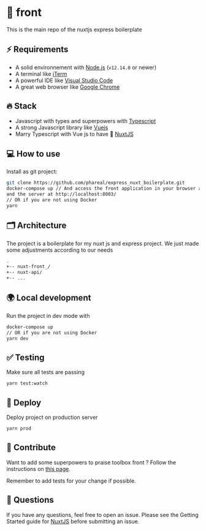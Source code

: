 # 💄 front

This is the main repo  of the nuxtjs express boilerplate

## ⚡️ Requirements

- A solid environnement with [Node.js](https://nodejs.org/en/) (`v12.14.0` or newer)
- A terminal like [iTerm](https://www.iterm2.com/)
- A powerful IDE like [Visual Studio Code](https://code.visualstudio.com/)
- A great web browser like [Google Chrome](https://www.google.com/chrome/)

## 🔥 Stack

- Javascript with types and superpowers with [Typescript](https://www.typescriptlang.org/)
- A strong Javascript library like [Vuejs](https://vuejs.org/)
- Marry Typescript with Vue js to have 🖤 [NuxtJS](https://nuxtjs.org/)

## 💻 How to use

Install as git project:

```bash
git clone https://github.com/phareal/express_nuxt_boilerplate.git
docker-compose up // And access the front application in your browser at http://localhost:8002/
and the server at http://localhost:8003/
// OR if you are not using Docker
yarn
```

## 🗂 Architecture

The project is a boilerplate for my nuxt js and express project. We just made some adjustments according to our needs

```bash
.
+-- nuxt-front_/
+-- nuxt-api/
+-- ...
```

## 🌍 Local development

Run the project in dev mode with

```bash
docker-compose up
// OR if you are not using Docker
yarn dev
```

## ✅ Testing

Make sure all tests are passing

```bash
yarn test:watch
```

## 🚀 Deploy

Deploy project on production server

```bash
yarn prod
```

## 🕺 Contribute

Want to add some superpowers to praise toolbox front ? Follow the instructions on [this page](docs/CONTRIBUTING.md).

Remember to add tests for your change if possible. ️

## 👋 Questions

If you have any questions, feel free to open an issue. Please see the Getting Started guide for [NuxtJS](https://nuxtjs.org/docs/2.x/get-started/installation) before submitting an issue.
